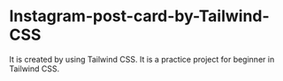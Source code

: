 # Instagram-post-card-by-Tailwind-CSS
It is created by using Tailwind CSS. It is a practice project for beginner in Tailwind CSS.
